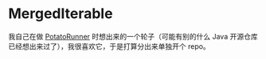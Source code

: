 # MergedIterable
我自己在做 [PotatoRunner](https://github.com/MCTeamPotato/PotatoRunner) 时想出来的一个轮子（可能有别的什么 Java 开源仓库已经想出来过了），我很喜欢它，于是打算分出来单独开个 repo。
